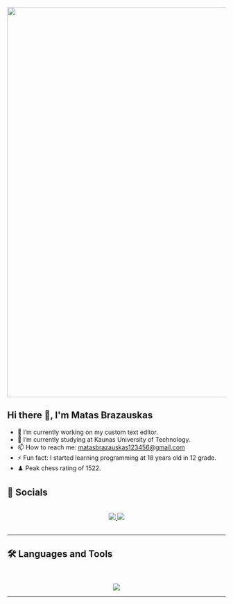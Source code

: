 <img src="https://user-images.githubusercontent.com/74038190/212747903-e9bdf048-2dc8-41f9-b973-0e72ff07bfba.gif" width="900">

## Hi there 👋, I'm Matas Brazauskas

- 🔭 I’m currently working on my custom text editor.
- 🌱 I’m currently studying at Kaunas University of Technology.
- 📫 How to reach me: matasbrazauskas123456@gmail.com
- ⚡ Fun fact: I started learning programming at 18 years old in 12 grade.
- ♟️ Peak chess rating of 1522.

## :raised_hands: Socials 
<br>
<div align="center">
  <a href="https://www.linkedin.com/in/matas-brazauskas-58a521335/"</a>
    <img src="https://img.shields.io/badge/LinkedIn-0077B5?style=for-the-badge&logo=linkedin&logoColor=white" target="_blank" />
  </a>
  <a href = "https://leetcode.com/u/xXTheBigGunXx/" <a/>
    <img src="https://img.shields.io/badge/LeetCode-FFA116?style=for-the-badge&logo=leetcode&logoColor=black" target="_blank"/>
  </a>
</div>
</br>

<hr>

## 🛠️ Languages and Tools
<br>
<p align="center">
  <img src="https://skillicons.dev/icons?i=js,ts,react,html,css,java,spring,git" />
</p>
<hr>

